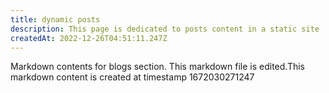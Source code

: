```yaml
---
title: dynamic posts
description: This page is dedicated to posts content in a static site
createdAt: 2022-12-26T04:51:11.247Z
---
```

Markdown contents for blogs section.
This markdown file is edited.This markdown content is created at timestamp 1672030271247